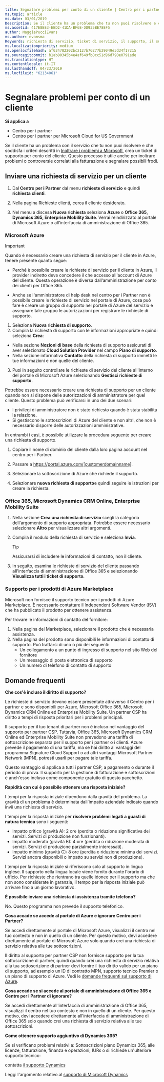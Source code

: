 ```yaml
---
title: Segnalare problemi per conto di un cliente | Centro per i partner
ms.topic: article
ms.date: 03/01/2019
Description: Se il cliente ha un problema che tu non puoi risolvere e che soddisfa i criteri descritti in Inoltrare i problemi a Microsoft, crea un ticket di supporto.
ms.assetid: 417E8EE3-EBD2-41DA-BF6E-DD935BE78EF5
author: MaggiePucciEvans
ms.author: evansma
Keywords: richiesta di servizio, ticket di servizio, il supporto, il supporto dei diritti, aobo, aobo Azure
ms.localizationpriority: medium
ms.openlocfilehash: af024782202bc2127b76277b29049e3d34f17215
ms.sourcegitcommit: b1ab80345b4e4af649fb8cc51d96d798e0791ade
ms.translationtype: HT
ms.contentlocale: it-IT
ms.lasthandoff: 04/23/2019
ms.locfileid: "62134061"
---
```

# <a name="report-problems-on-behalf-of-a-customer"></a>Segnalare problemi per conto di un cliente

**Si applica a**

-  Centro per i partner
-  Centro per i partner per Microsoft Cloud for US Government


Se il cliente ha un problema con il servizio che tu non puoi risolvere e che soddisfa i criteri descritti in [Inoltrare i problemi a Microsoft](escalate-problems-to-microsoft.md), crea un ticket di supporto per conto del cliente. Questo processo è utile anche per inoltrare problemi o controversie correlati alla fatturazione e segnalare possibili frodi.

## <a name="submit-a-service-request-for-a-customer"></a>Inviare una richiesta di servizio per un cliente

1.  Dal **Centro per i Partner** dal menu **richieste di servizio** e quindi **richiesta clienti**. 

2.  Nella pagina Richieste clienti, cerca il cliente desiderato.

3.  Nel menu a discesa **Nuova richiesta** seleziona **Azure** o **Office 365, Dynamics 365, Enterprise Mobility Suite**. Verrai reindirizzato al portale di Microsoft Azure o all'interfaccia di amministrazione di Office 365.

### <a name="microsoft-azure"></a>Microsoft Azure

> [!IMPORTANT]
> Quando è necessario creare una richiesta di servizio per il cliente in Azure, tenere presente quanto segue:
>
>- Perché è possibile creare le richieste di servizio per il cliente in Azure, il provider indiretto deve concedere il che accesso all'account di Azure del cliente. Questa operazione è diversa dall'amministrazione per conto dei clienti per Office 365. 
>
>- Anche se l'amministratore di help desk nel centro per i Partner non è possibile creare le richieste di servizio nel portale di Azure, cosa può fare è creare un gruppo di supporto nel portale di Azure del servizio e assegnare tale gruppo le autorizzazioni per registrare le richieste di supporto.

1. Seleziona **Nuova richiesta di supporto**.
2. Compila la richiesta di supporto con le informazioni appropriate e quindi seleziona **Crea**:
-   Nella sezione **Nozioni di base** della richiesta di supporto assicurati di aver selezionato **Cloud Solution Provider** nel campo **Piano di supporto**.
-   Nella sezione informativa **Contatto** della richiesta di supporto immetti le tue informazioni e non quelle del cliente.

3. Puoi in seguito controllare le richieste di servizio del cliente all'interno del portale di Microsoft Azure selezionando **Gestisci richieste di supporto**.

Potrebbe essere necessario creare una richiesta di supporto per un cliente quando non si dispone delle autorizzazioni di amministratore per quel cliente. Questo problema può verificarsi in uno dei due scenari: 
 
-   I privilegi di amministratore non è stato richiesto quando è stata stabilita la relazione.
-   Si gestiscono le sottoscrizioni di Azure del cliente e non altri, che non è necessario disporre delle autorizzazioni amministrative.
 
In entrambi i casi, è possibile utilizzare la procedura seguente per creare una richiesta di supporto. 

1. Copiare il nome di dominio del cliente dalla loro pagina account nel centro per i Partner.

2. Passare a https://portal.azure.com/[customerdomainname]. 

3. Selezionare la sottoscrizione di Azure che richiede il supporto.

4. Selezionare **nuova richiesta di supporto**e quindi seguire le istruzioni per creare la richiesta. 

 
### <a name="office-365-microsoft-dynamics-crm-online-enterprise-mobility-suite"></a>Office 365, Microsoft Dynamics CRM Online, Enterprise Mobility Suite

1. Nella sezione **Crea una richiesta di servizio** scegli la categoria dell'argomento di supporto appropriata. Potrebbe essere necessario selezionare **Altro** per visualizzare altri argomenti.    
2. Compila il modulo della richiesta di servizio e seleziona **Invia**.

   > [!TIP]
   > Assicurarsi di includere le informazioni di contatto, non il cliente.

3. In seguito, esamina le richieste di servizio del cliente passando all'interfaccia di amministrazione di Office 365 e selezionando **Visualizza tutti i ticket di supporto**.

### <a name="support-for-azure-marketplace-products"></a>Supporto per i prodotti di Azure Marketplace

Microsoft non fornisce il supporto tecnico per i prodotti di Azure Marketplace. È necessario contattare il Independent Software Vendor (ISV) che ha pubblicato il prodotto per ottenere assistenza.

Per trovare le informazioni di contatto del fornitore:

1.  Nella pagina del Marketplace, selezionare il prodotto che è necessaria assistenza.
2.  Nella pagina del prodotto sono disponibili le informazioni di contatto di supporto. Può trattarsi di uno o più dei seguenti:
    - Un collegamento a un punto di ingresso di supporto nel sito Web del fornitore
    - Un messaggio di posta elettronica di supporto 
    - Un numero di telefono di contatto di supporto

## <a name="faq"></a>Domande frequenti

**Che cos'è incluso il diritto di supporto?**

Le richieste di servizio devono essere presentate attraverso il Centro per i partner e sono disponibili per Azure, Microsoft Office 365, Microsoft Dynamics CRM Online ed Enterprise Mobility Suite. Un partner CSP ha diritto a tempi di risposta prioritari per i problemi principali.

Il supporto per il tuo tenant di partner non è incluso nel vantaggio del supporto per partner CSP. Tuttavia, Office 365, Microsoft Dynamics CRM Online ed Enterprise Mobility Suite non prevedono una tariffa di sottoscrizione separata per il supporto per i partner o i clienti. Azure prevede il pagamento di una tariffa, ma se hai diritto ai vantaggi del programma Signature Cloud Support o ad altri vantaggi Microsoft Partner Network (MPN), potresti usarli per pagare tale tariffa.

Questo vantaggio si applica a tutti i partner CSP, a pagamento o durante il periodo di prova. Il supporto per la gestione di fatturazione e sottoscrizioni è anch'esso incluso come componente gratuito di questo pacchetto.

**Rapidità con cui è possibile ottenere una risposta iniziale?**

I tempi per la risposta iniziale dipendono dalla gravità del problema. La gravità di un problema è determinata dall'impatto aziendale indicato quando invii una richiesta di servizio.

I tempi per la risposta iniziale per **risolvere problemi legati a guasti di natura tecnica** sono i seguenti:

-   Impatto critico (gravità A): 2 ore (perdita o riduzione significativa dei servizi. Servizi di produzione non funzionanti).
-   Impatto moderato (gravità B): 4 ore (perdita o riduzione moderata di servizi. Servizi di produzione parzialmente interessati).
-   Impatto minimo (gravità C): 8 ore (perdita o riduzione minima dei servizi. Servizi ancora disponibili o impatto su servizi non di produzione).

I tempi per la risposta iniziale si riferiscono solo al supporto in lingua inglese. Il supporto nella lingua locale viene fornito durante l'orario di ufficio.
Per richieste che rientrano tra quelle idonee per il supporto ma che non sono considerate in garanzia, il tempo per la risposta iniziale può arrivare fino a un giorno lavorativo.

**È possibile inviare una richiesta di assistenza tramite telefono?**

No. Questo programma non prevede il supporto telefonico.

**Cosa accade se accede al portale di Azure e ignorare Centro per i Partner?**

Se accedi direttamente al portale di Microsoft Azure, visualizzi il centro nel tuo contesto e non in quello di un cliente. Per questo motivo, devi accedere direttamente al portale di Microsoft Azure solo quando crei una richiesta di servizio relativa alle tue sottoscrizioni.

Il diritto al supporto per partner CSP non fornisce supporto per la tua sottoscrizione di partner, quindi quando crei una richiesta di servizio relativa alla tua sottoscrizione di partner devi fornire il tuo diritto valido per un piano di supporto, ad esempio un ID di contratto MPN, supporto tecnico Premier o un piano di supporto di Azure. Vedi le [domande frequenti sul supporto di Azure](https://go.microsoft.com/fwlink/?LinkId=717532).

**Cosa accade se si accede al portale di amministrazione di Office 365 e Centro per i Partner di ignorare?**

Se accedi direttamente all'interfaccia di amministrazione di Office 365, visualizzi il centro nel tuo contesto e non in quello di un cliente. Per questo motivo, devi accedere direttamente all'interfaccia di amministrazione di Office 365 solo quando crei una richiesta di servizio relativa alle tue sottoscrizioni.

**Come ottenere supporto aggiuntivo di Dynamics 365?**

Se si verificano problemi relativi a: Sottoscrizioni piano Dynamics 365, alle licenze, fatturazione, finanza e operazioni, IURs o si richiede un'ulteriore supporto tecnico:
 
contatta [il supporto Dynamics](https://docs.microsoft.com/dynamics365/customer-engagement/admin/contact-technical-support)

Leggi l'argomento relativo al [supporto di Microsoft Dynamics](https://support.microsoft.com/help/4052881/faq-microsoft-dynamics-365-for-unified-operations-iur)



